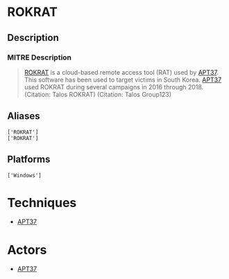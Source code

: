 
# ROKRAT

## Description

### MITRE Description

> [ROKRAT](https://attack.mitre.org/software/S0240) is a cloud-based remote access tool (RAT) used by [APT37](https://attack.mitre.org/groups/G0067). This software has been used to target victims in South Korea. [APT37](https://attack.mitre.org/groups/G0067) used ROKRAT during several campaigns in 2016 through 2018. (Citation: Talos ROKRAT) (Citation: Talos Group123)

## Aliases

```
['ROKRAT']
['ROKRAT']
```

## Platforms

```
['Windows']
```

# Techniques


* [APT37](../techniques/APT37.md)


# Actors


* [APT37](../actors/APT37.md)

